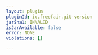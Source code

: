 ```yaml
---
layout: plugin
pluginId: io.freefair.git-version
jarSha1: INVALID
isJarAvailable: false
error: NONE
violations: []

---
```

